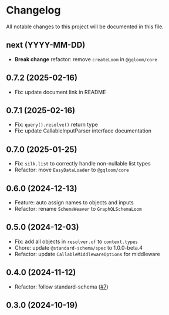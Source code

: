 # Changelog

All notable changes to this project will be documented in this file.

## next (YYYY-MM-DD)

* **Break change** refactor: remove `createLoom` in `@gqloom/core`

## 0.7.2 (2025-02-16)

* Fix: update document link in README

## 0.7.1 (2025-02-16)

* Fix: `query().resolve()` return type
* Fix: update CallableInputParser interface documentation

## 0.7.0 (2025-01-25)

* Fix: `silk.list` to correctly handle non-nullable list types
* Refactor: move `EasyDataLoader` to `@gqloom/core`

## 0.6.0 (2024-12-13)

* Feature: auto assign names to objects and inputs
* Refactor: rename `SchemaWeaver` to `GraphQLSchemaLoom`

## 0.5.0 (2024-12-03)

* Fix: add all objects in `resolver.of` to `context.types`
* Chore: update `@standard-schema/spec` to 1.0.0-beta.4
* Refactor: update `CallableMiddlewareOptions` for middleware

## 0.4.0 (2024-11-12)

* Refactor: follow standard-schema ([#7](https://github.com/modevol-com/gqloom/pull/7))

## 0.3.0 (2024-10-19)

